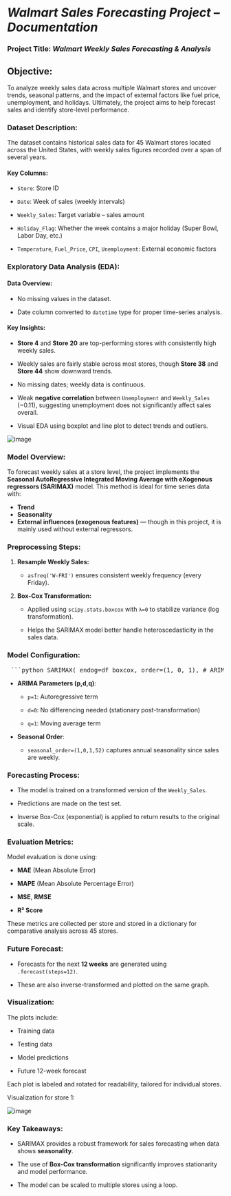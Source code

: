 # *Walmart Sales Forecasting Project – Documentation*

### **Project Title: *Walmart Weekly Sales Forecasting & Analysis***

## Objective:

To analyze weekly sales data across multiple Walmart stores and uncover trends, seasonal patterns, and the impact of external factors like fuel price, unemployment, and holidays. Ultimately, the project aims to help forecast sales and identify store-level performance.

### **Dataset Description:**

The dataset contains historical sales data for 45 Walmart stores located across the United States, with weekly sales figures recorded over a span of several years.

####      **Key Columns:**

* `Store`: Store ID

* `Date`: Week of sales (weekly intervals)

* `Weekly_Sales`: Target variable – sales amount

* `Holiday_Flag`: Whether the week contains a major holiday (Super Bowl, Labor Day, etc.)

* `Temperature`, `Fuel_Price`, `CPI`, `Unemployment`: External economic factors

### **Exploratory Data Analysis (EDA):**

####      **Data Overview:**

* No missing values in the dataset.

* Date column converted to `datetime` type for proper time-series analysis.

####      **Key Insights:**

* **Store 4** and **Store 20** are top-performing stores with consistently high weekly sales.

* Weekly sales are fairly stable across most stores, though **Store 38** and **Store 44** show downward trends.

* No missing dates; weekly data is continuous.  
* Weak **negative correlation** between `Unemployment` and `Weekly_Sales` (−0.11), suggesting unemployment does not significantly affect sales overall.

* Visual EDA using boxplot and line plot to detect trends and outliers.

![image](https://github.com/user-attachments/assets/b80cd179-851c-439e-8463-badcb3f157ea)


### **Model Overview:**

To forecast weekly sales at a store level, the project implements the **Seasonal AutoRegressive Integrated Moving Average with eXogenous regressors (SARIMAX)** model. This method is ideal for time series data with:

* **Trend**  
* **Seasonality**  
* **External influences (exogenous features)** — though in this project, it is mainly used without external regressors.

### **Preprocessing Steps:**

1. **Resample Weekly Sales:**

   * `asfreq('W-FRI')` ensures consistent weekly frequency (every Friday).

2. **Box-Cox Transformation:**

   * Applied using `scipy.stats.boxcox` with `λ=0` to stabilize variance (log transformation).

   * Helps the SARIMAX model better handle heteroscedasticity in the sales data.

### **Model Configuration:**

<pre> ```python SARIMAX( endog=df_boxcox, order=(1, 0, 1), # ARIMA(p,d,q) seasonal_order=(1, 0, 1, 52) # Seasonal order with 52-week cycle ) ``` </pre>

* **ARIMA Parameters (p,d,q)**:

  * `p=1`: Autoregressive term

  * `d=0`: No differencing needed (stationary post-transformation)

  * `q=1`: Moving average term

* **Seasonal Order**:

  * `seasonal_order=(1,0,1,52)` captures annual seasonality since sales are weekly.

### **Forecasting Process:**

* The model is trained on a transformed version of the `Weekly_Sales`.

* Predictions are made on the test set.

* Inverse Box-Cox (exponential) is applied to return results to the original scale.

### **Evaluation Metrics:**

Model evaluation is done using:

* **MAE** (Mean Absolute Error)

* **MAPE** (Mean Absolute Percentage Error)

* **MSE**, **RMSE**

* **R² Score**

These metrics are collected per store and stored in a dictionary for comparative analysis across 45 stores.

### **Future Forecast:**

* Forecasts for the next **12 weeks** are generated using `.forecast(steps=12)`.

* These are also inverse-transformed and plotted on the same graph.

### **Visualization:**

The plots include:

* Training data

* Testing data

* Model predictions

* Future 12-week forecast

Each plot is labeled and rotated for readability, tailored for individual stores.

Visualization for store 1:

![image](https://github.com/user-attachments/assets/23116554-f948-46a8-a25a-fd6288db29ca)

### 

### 

### 

### 

### **Key Takeaways:**

* SARIMAX provides a robust framework for sales forecasting when data shows **seasonality**.

* The use of **Box-Cox transformation** significantly improves stationarity and model performance.

* The model can be scaled to multiple stores using a loop.


